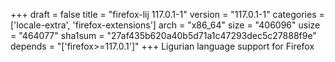 +++
draft = false
title = "firefox-lij 117.0.1-1"
version = "117.0.1-1"
categories = ['locale-extra', 'firefox-extensions']
arch = "x86_64"
size = "406096"
usize = "464077"
sha1sum = "27af435b620a40b5d71a1c47293dec5c27888f9e"
depends = "['firefox>=117.0.1']"
+++
Ligurian language support for Firefox